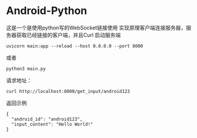 # Android-Python
这是一个是使用python写的WebSocket链接使用
实现原理客户端连接服务器，服务器获取已经链接的客户端，并且Curl 
启动服务端
```
uvicorn main:app --reload --host 0.0.0.0 --port 8000
```
或者
```
python3 main.py
```
请求地址：
```
curl http://localhost:8000/get_input/android123
```
返回示例
```
{
  "android_id": "android123",
  "input_content": "Hello World!"
}
```
